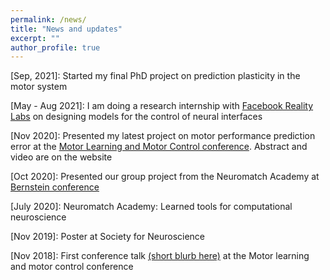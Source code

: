 ```yaml
---
permalink: /news/
title: "News and updates"
excerpt: ""
author_profile: true
---
```


[Sep, 2021]: Started my final PhD project on prediction plasticity in the motor system

[May - Aug 2021]: I am doing a research internship with [Facebook Reality Labs](https://tech.fb.com/ai/) on designing models for the control of neural interfaces

[Nov 2020]: Presented my latest project on motor performance prediction error at the [Motor Learning and Motor Control conference](http://www.motor-conference.org/openconf.php). Abstract and video are on the website

[Oct 2020]: Presented our group project from the Neuromatch Academy at [Bernstein conference](https://abstracts.g-node.org/conference/BC20/abstracts#/uuid/1d3934b8-fba1-4a3d-a694-83628bb6ab86)

[July 2020]: Neuromatch Academy: Learned tools for computational neuroscience

[Nov 2019]: Poster at Society for Neuroscience

[Nov 2018]: First conference talk [(short blurb here)](https://groups.seas.harvard.edu/motorlab/Reprints/TR_mlmc2018.pdf) at the Motor learning and motor control conference

